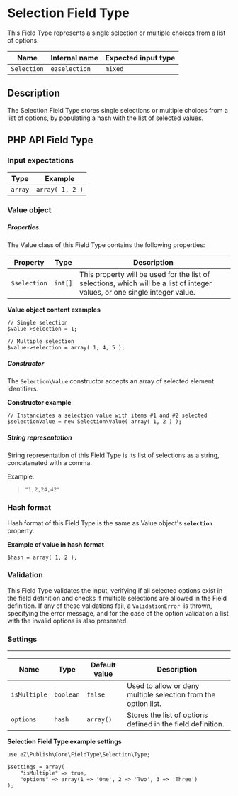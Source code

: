#  Selection Field Type

This Field Type represents a single selection or multiple choices from a list of options.

| Name        | Internal name | Expected input type |
|-------------|---------------|---------------------|
| `Selection` | `ezselection` | `mixed`             |

## Description

The Selection Field Type stores single selections or multiple choices from a list of options, by populating a hash with the list of selected values.

## PHP API Field Type

### Input expectations

| Type    | Example         |
|---------|-----------------|
| `array` | `array( 1, 2 )` |

### Value object

##### Properties

The Value class of this Field Type contains the following properties:

| Property     | Type    | Description                                                                                                                 |
|--------------|---------|-----------------------------------------------------------------------------------------------------------------------------|
| `$selection` | `int[]` | This property will be used for the list of selections, which will be a list of integer values, or one single integer value. |

**Value object content examples**

```
// Single selection
$value->selection = 1;

// Multiple selection
$value->selection = array( 1, 4, 5 );
```

##### Constructor

The `Selection\Value` constructor accepts an array of selected element identifiers.

**Constructor example**

```
// Instanciates a selection value with items #1 and #2 selected
$selectionValue = new Selection\Value( array( 1, 2 ) );
```

##### String representation

String representation of this Field Type is its list of selections as a string, concatenated with a comma.

Example:

> `"1,2,24,42"`

### Hash format

Hash format of this Field Type is the same as Value object's **`selection`** property.

**Example of value in hash format**

```
$hash = array( 1, 2 );
```

### Validation

This Field Type validates the input, verifying if all selected options exist in the field definition and checks if multiple selections are allowed in the Field definition.
If any of these validations fail, a `ValidationError`  is thrown, specifying the error message, and for the case of the option validation a list with the invalid options is also presented.

### Settings

------------------------------------------------------------------------

| Name         | Type      | Default value | Description                                                    |
|--------------|-----------|---------------|----------------------------------------------------------------|
| `isMultiple` | `boolean` | `false`       | Used to allow or deny multiple selection from the option list. |
| `options`    | `hash`    | `array()`     | Stores the list of options defined in the field definition.    |

**Selection Field Type example settings**

```
use eZ\Publish\Core\FieldType\Selection\Type;

$settings = array(
    "isMultiple" => true,
    "options" => array(1 => 'One', 2 => 'Two', 3 => 'Three')
);
```
